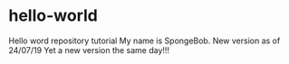 # hello-world
Hello word repository tutorial
My name is SpongeBob.
New version as of 24/07/19
Yet a new version the same day!!!
